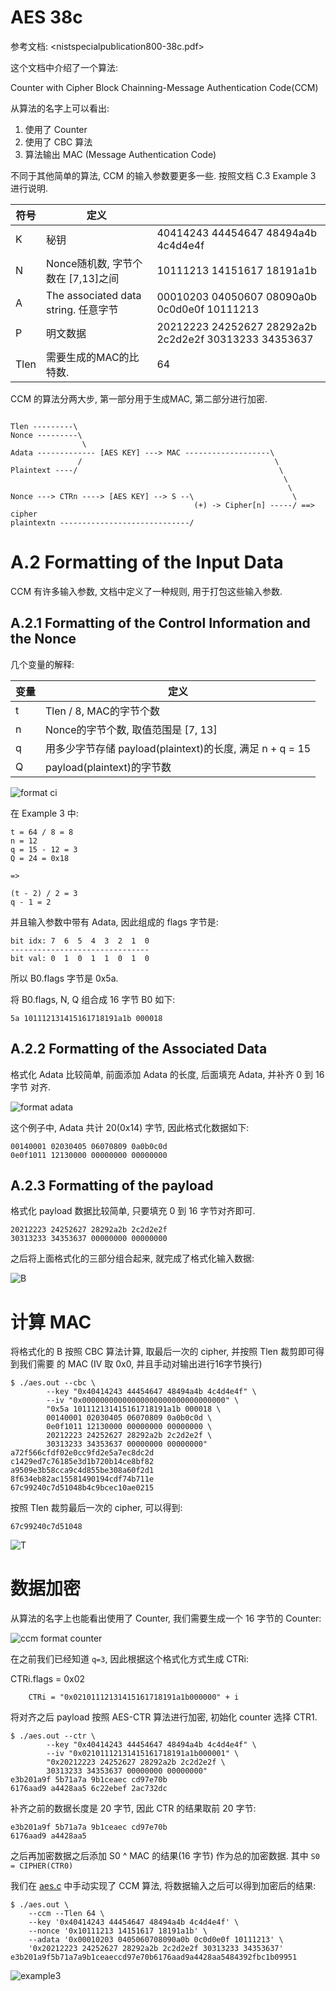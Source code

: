 AES 38c
=======

参考文档: <nistspecialpublication800-38c.pdf>

这个文档中介绍了一个算法:

Counter with Cipher Block Chainning-Message Authentication Code(CCM)

从算法的名字上可以看出:

1. 使用了 Counter
2. 使用了 CBC 算法
3. 算法输出 MAC (Message Authentication Code)

不同于其他简单的算法, CCM 的输入参数要更多一些. 按照文档 C.3 Example 3 进行说明.

| 符号 | 定义                                  |                                                       |
| ---- | ------------------------------------- | ----------------------------------------------------- |
| K    | 秘钥                                  | 40414243 44454647 48494a4b 4c4d4e4f                   |
| N    | Nonce随机数, 字节个数在 [7,13]之间    | 10111213 14151617 18191a1b                            |
| A    | The associated data string.  任意字节 | 00010203 04050607 08090a0b 0c0d0e0f 10111213          |
| P    | 明文数据                              | 20212223 24252627 28292a2b 2c2d2e2f 30313233 34353637 |
| Tlen | 需要生成的MAC的比特数.                | 64                                                    |

CCM 的算法分两大步, 第一部分用于生成MAC, 第二部分进行加密.

```

Tlen ---------\
Nonce ---------\
                \
Adata ------------- [AES KEY] ---> MAC -------------------\
               /                                           \
Plaintext ----/                                             \
                                                             \
                                                              \
Nonce ---> CTRn ----> [AES KEY] --> S --\                      \
                                         (+) -> Cipher[n] -----/ ==> cipher
plaintextn -----------------------------/

```

# A.2 Formatting of the Input Data

CCM 有许多输入参数, 文档中定义了一种规则, 用于打包这些输入参数.

## A.2.1 Formatting of the Control Information and the Nonce

几个变量的解释:

| 变量 | 定义                                                     |
| ---- | -------------------------------------------------------- |
| t    | Tlen / 8, MAC的字节个数                                  |
| n    | Nonce的字节个数, 取值范围是 [7, 13]                      |
| q    | 用多少字节存储 payload(plaintext)的长度, 满足 n + q = 15 |
| Q    | payload(plaintext)的字节数                               |

![format ci](./pic/ccm_format_ci_nonce.png)

在 Example 3 中:

```
t = 64 / 8 = 8
n = 12
q = 15 - 12 = 3
Q = 24 = 0x18

=>

(t - 2) / 2 = 3
q - 1 = 2
```

并且输入参数中带有 Adata, 因此组成的 flags 字节是:

```
bit idx: 7  6  5  4  3  2  1  0
-------------------------------
bit val: 0  1  0  1  1  0  1  0
```

所以 B0.flags 字节是 0x5a.

将 B0.flags, N, Q 组合成 16 字节 B0 如下:

```
5a 101112131415161718191a1b 000018
```

## A.2.2 Formatting of the Associated Data

格式化 Adata 比较简单, 前面添加 Adata 的长度, 后面填充 Adata, 并补齐 0 到 16 字节
对齐.

![format adata](./pic/ccm_format_adata.png)

这个例子中, Adata 共计 20(0x14) 字节, 因此格式化数据如下:

```
00140001 02030405 06070809 0a0b0c0d
0e0f1011 12130000 00000000 00000000
```

## A.2.3 Formatting of the payload

格式化 payload 数据比较简单, 只要填充 0 到 16 字节对齐即可.

```
20212223 24252627 28292a2b 2c2d2e2f
30313233 34353637 00000000 00000000
```

之后将上面格式化的三部分组合起来, 就完成了格式化输入数据:

![B](./pic/ccm_example3_B.png)

# 计算 MAC

将格式化的 B 按照 CBC 算法计算, 取最后一次的 cipher, 并按照 Tlen 裁剪即可得到我们需要
的 MAC (IV 取 0x0, 并且手动对输出进行16字节换行)

```console
$ ./aes.out --cbc \
        --key "0x40414243 44454647 48494a4b 4c4d4e4f" \
        --iv "0x00000000000000000000000000000000" \
        "0x5a 101112131415161718191a1b 000018 \
        00140001 02030405 06070809 0a0b0c0d \
        0e0f1011 12130000 00000000 00000000 \
        20212223 24252627 28292a2b 2c2d2e2f \
        30313233 34353637 00000000 00000000"
a72f566cfdf02e0cc9fd2e5a7ec8dc2d
c1429ed7c76185e3d1b720b14ce8bf82
a9509e3b58cca9c4d855be308a60f2d1
8f634eb82ac15581490194cdf74b711e
67c99240c7d51048b4c9bcec10ae0215
```

按照 Tlen 裁剪最后一次的 cipher, 可以得到:

```
67c99240c7d51048
```

![T](./pic/ccm_example3_T.png)

# 数据加密

从算法的名字上也能看出使用了 Counter, 我们需要生成一个 16  字节的 Counter:

![ccm format counter](./pic/ccm_format_counter.png)

在之前我们已经知道 `q=3`, 因此根据这个格式化方式生成 CTRi:

CTRi.flags = 0x02

        CTRi = "0x02101112131415161718191a1b000000" + i

将对齐之后 payload 按照 AES-CTR 算法进行加密, 初始化 counter 选择 CTR1.

```console
$ ./aes.out --ctr \
        --key "0x40414243 44454647 48494a4b 4c4d4e4f" \
        --iv "0x02101112131415161718191a1b000001" \
        "0x20212223 24252627 28292a2b 2c2d2e2f \
        30313233 34353637 00000000 00000000"
e3b201a9f 5b71a7a 9b1ceaec cd97e70b
6176aad9 a4428aa5 6c22ebef 2ac732dc
```

补齐之前的数据长度是 20 字节, 因此 CTR 的结果取前 20 字节:

```
e3b201a9f 5b71a7a 9b1ceaec cd97e70b
6176aad9 a4428aa5
```

之后再加密数据之后添加 S0 ^ MAC 的结果(16 字节) 作为总的加密数据.
其中 `S0 = CIPHER(CTR0)`

我们在 [aes.c](./aes.c) 中手动实现了 CCM 算法, 将数据输入之后可以得到加密后的结果:

```console
$ ./aes.out \
	--ccm --Tlen 64 \
	--key '0x40414243 44454647 48494a4b 4c4d4e4f' \
	--nonce '0x10111213 14151617 18191a1b' \
	--adata '0x00010203 0405060708090a0b 0c0d0e0f 10111213' \
	'0x20212223 24252627 28292a2b 2c2d2e2f 30313233 34353637'
e3b201a9f5b71a7a9b1ceaeccd97e70b6176aad9a4428aa5484392fbc1b09951
```

![example3](./pic/ccm_example3.png)
